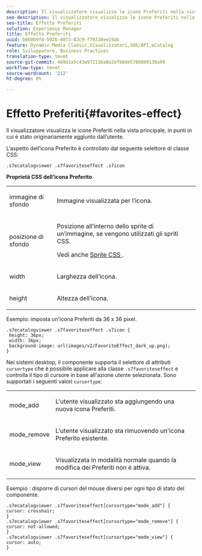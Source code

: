 ```yaml
---
description: Il visualizzatore visualizza le icone Preferiti nella vista principale, in punti in cui è stato originariamente aggiunto dall’utente.
seo-description: Il visualizzatore visualizza le icone Preferiti nella vista principale, in punti in cui è stato originariamente aggiunto dall’utente.
seo-title: Effetto Preferiti
solution: Experience Manager
title: Effetto Preferiti
uuid: b660b9fd-592b-4072-83c9-f70330ee19ab
feature: Dynamic Media Classic,Visualizzatori,SDK/API,eCatalog
role: Sviluppatore, Business Practices
translation-type: tm+mt
source-git-commit: 469d1a5c43a972116a8a2efb0de5708800130a99
workflow-type: tm+mt
source-wordcount: '212'
ht-degree: 0%

---
```



# Effetto Preferiti{#favorites-effect}

Il visualizzatore visualizza le icone Preferiti nella vista principale, in punti in cui è stato originariamente aggiunto dall’utente.

<!--<a id="section_061E550C1C1D4DB2BD663A898895B38C"></a>-->

L’aspetto dell’icona Preferito è controllato dal seguente selettore di classe CSS:

```
.s7ecatalogviewer .s7favoriteseffect .s7icon
```

**Proprietà CSS dell’icona Preferito**

<table id="table_C48C56E696304C9BAFEE71BA9EA9A174"> 
 <tbody> 
  <tr> 
   <td colname="col1"> <p> <span class="codeph"> immagine di sfondo  </span> </p> </td> 
   <td colname="col2"> <p> Immagine visualizzata per l’icona. </p> </td> 
  </tr> 
  <tr> 
   <td colname="col1"> <p> <span class="codeph"> posizione di sfondo  </span> </p> </td> 
   <td colname="col2"> <p> Posizione all’interno dello sprite di un’immagine, se vengono utilizzati gli spriti CSS. </p> <p>Vedi anche <a href="../../../c-html5-s7-aem-asset-viewers/c-html5-20-ecatalog-viewer-about/c-html5-20-ecatalog-viewer-customizingviewer/c-html5-20-ecatalog-viewer-customizingviewer.md#section-9d570f95eb2443aca74c1b02f6e89aff" format="dita" scope="local"> Sprite CSS </a>. </p> </td> 
  </tr> 
  <tr> 
   <td colname="col1"> <p> <span class="codeph"> width </span> </p> </td> 
   <td colname="col2"> <p>Larghezza dell’icona. </p> </td> 
  </tr> 
  <tr> 
   <td colname="col1"> <p> <span class="codeph"> height </span> </p> </td> 
   <td colname="col2"> <p>Altezza dell’icona. </p> </td> 
  </tr> 
 </tbody> 
</table>

Esempio: imposta un&#39;icona Preferiti da 36 x 36 pixel.

```
.s7ecatalogviewer .s7favoriteseffect .s7icon { 
 height: 36px; 
 width: 36px;  
 background-image: url(images/v2/FavoriteEffect_dark_up.png); 
}
```

Nei sistemi desktop, il componente supporta il selettore di attributi `cursortype` che è possibile applicare alla classe `.s7favoriteseffect` e controlla il tipo di cursore in base all&#39;azione utente selezionata. Sono supportati i seguenti valori `cursortype`:

<table id="table_71F8F333909247E4ACFEBDE3A1370EAB"> 
 <tbody> 
  <tr> 
   <td colname="col1"> <p> <span class="codeph"> mode_add  </span> </p> </td> 
   <td colname="col2"> <p>L'utente visualizzato sta aggiungendo una nuova icona Preferiti. </p> </td> 
  </tr> 
  <tr> 
   <td colname="col1"> <p> <span class="codeph"> mode_remove  </span> </p> </td> 
   <td colname="col2"> <p>L'utente visualizzato sta rimuovendo un'icona Preferito esistente. </p> </td> 
  </tr> 
  <tr> 
   <td colname="col1"> <p> <span class="codeph"> mode_view  </span> </p> </td> 
   <td colname="col2"> <p>Visualizzata in modalità normale quando la modifica dei Preferiti non è attiva. </p> </td> 
  </tr> 
 </tbody> 
</table>

Esempio : disporre di cursori del mouse diversi per ogni tipo di stato del componente.

```
.s7ecatalogviewer .s7favoriteseffect[cursortype="mode_add"] { 
cursor: crosshair; 
} 
.s7ecatalogviewer .s7favoriteseffect[cursortype="mode_remove"] { 
cursor: not-allowed; 
} 
.s7ecatalogviewer .s7favoriteseffect[cursortype="mode_view"] { 
cursor: auto; 
}
```

